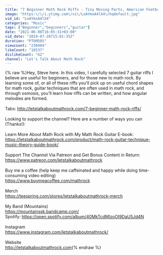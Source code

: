 ```yaml
---
title: "7 Beginner Math Rock Riffs - Tiny Moving Parts, American Football, Delta Sleep, Tera Melos, TFOT"
image: "https:\/\/i.ytimg.com\/vi\/LoAYmxA4lX4\/hqdefault.jpg"
vid_id: "LoAYmxA4lX4"
categories: "Music"
tags: ["Beginner","beginners","guitar"]
date: "2021-06-08T16:05:31+03:00"
vid_date: "2019-07-26T15:01:35Z"
duration: "PT6M58S"
viewcount: "230484"
likeCount: "10537"
dislikeCount: "62"
channel: "Let's Talk About Math Rock"
---
```

{% raw %}Hey, Steve here. In this video, I carefully selected 7 guitar riffs I believe are useful for beginners, and for those new to math rock. By learning some of, or all of these riffs you'll pick up on useful chord shapes for math rock, guitar techniques that are often used in math rock, and through osmosis, you'll learn how riffs can be written, and how angular melodies are formed.<br /><br />Tabs: <a rel="nofollow" target="blank" href="http://letstalkaboutmathrock.com/7-beginner-math-rock-riffs/">http://letstalkaboutmathrock.com/7-beginner-math-rock-riffs/</a><br /> <br />Looking to support the channel? Here are a number of ways you can (Thanks!): <br /><br />Learn More About Math Rock with My Math Rock Guitar E-book: <a rel="nofollow" target="blank" href="https://letstalkaboutmathrock.com/product/math-rock-guitar-technique-music-theory-guide-book/">https://letstalkaboutmathrock.com/product/math-rock-guitar-technique-music-theory-guide-book/</a> <br /><br />Support The Channel Via Patreon and Get Bonus Content in Return: <br /><a rel="nofollow" target="blank" href="https://www.patreon.com/letstalkaboutmathrock">https://www.patreon.com/letstalkaboutmathrock</a><br /><br />Buy me a coffee (help keep me caffeinated and happy while doing time-consuming video editing)<br /><a rel="nofollow" target="blank" href="https://www.buymeacoffee.com/mathrock">https://www.buymeacoffee.com/mathrock</a><br /><br />Merch <br /><a rel="nofollow" target="blank" href="https://teespring.com/stores/letstalkaboutmathrock-merch">https://teespring.com/stores/letstalkaboutmathrock-merch</a> <br /><br />My Band (Mountains)<br /><a rel="nofollow" target="blank" href="https://mountainssk.bandcamp.com/">https://mountainssk.bandcamp.com/</a> <br />Spotify: <a rel="nofollow" target="blank" href="https://open.spotify.com/album/40MkTcdMlzoOI9DaU5Jd4N">https://open.spotify.com/album/40MkTcdMlzoOI9DaU5Jd4N</a> <br /><br />Instagram<br /><a rel="nofollow" target="blank" href="https://www.instagram.com/letstalkaboutmathrock/">https://www.instagram.com/letstalkaboutmathrock/</a><br /> <br />Website <br /><a rel="nofollow" target="blank" href="http://letstalkaboutmathrock.com">http://letstalkaboutmathrock.com</a>{% endraw %}
